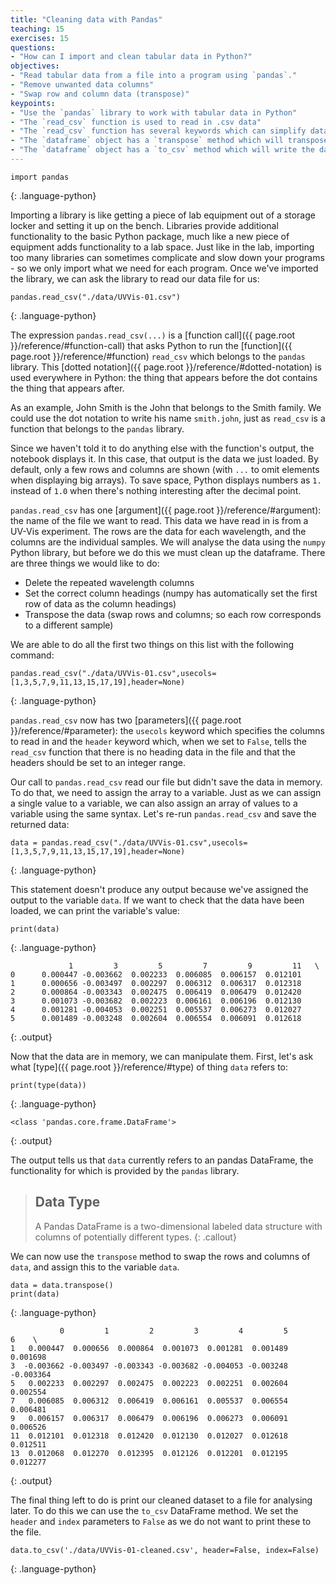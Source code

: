 ```yaml
---
title: "Cleaning data with Pandas"
teaching: 15
exercises: 15
questions:
- "How can I import and clean tabular data in Python?"
objectives:
- "Read tabular data from a file into a program using `pandas`."
- "Remove unwanted data columns"
- "Swap row and column data (transpose)"
keypoints:
- "Use the `pandas` library to work with tabular data in Python"
- "The `read_csv` function is used to read in .csv data"
- "The `read_csv` function has several keywords which can simplify data parsing"
- "The `dataframe` object has a `transpose` method which will transpose rows and columns"
- "The `dataframe` object has a `to_csv` method which will write the dataframe to a file"
---
```


~~~
import pandas
~~~
{: .language-python}

Importing a library is like getting a piece of lab equipment out of a storage locker and setting it
up on the bench. Libraries provide additional functionality to the basic Python package, much like
a new piece of equipment adds functionality to a lab space. Just like in the lab, importing too
many libraries can sometimes complicate and slow down your programs - so we only import what we
need for each program. Once we've imported the library, we can ask the library to read our data
file for us:

~~~
pandas.read_csv("./data/UVVis-01.csv")
~~~
{: .language-python}

The expression `pandas.read_csv(...)` is a [function call]({{ page.root }}/reference/#function-call)
that asks Python to run the [function]({{ page.root }}/reference/#function) `read_csv` which
belongs to the `pandas` library. This [dotted notation]({{ page.root }}/reference/#dotted-notation)
is used everywhere in Python: the thing that appears before the dot contains the thing that
appears after.

As an example, John Smith is the John that belongs to the Smith family.
We could use the dot notation to write his name `smith.john`,
just as `read_csv` is a function that belongs to the `pandas` library.

Since we haven't told it to do anything else with the function's output,
the notebook displays it.
In this case,
that output is the data we just loaded.
By default,
only a few rows and columns are shown
(with `...` to omit elements when displaying big arrays).
To save space,
Python displays numbers as `1.` instead of `1.0`
when there's nothing interesting after the decimal point.

`pandas.read_csv` has one [argument]({{ page.root }}/reference/#argument): the name of the file we want to read.
This data we have read in is from a UV-Vis experiment. 
The rows are the data for each wavelength,
and the columns are the individual samples.
We will analyse the data using the `numpy` Python library, but before we do this we must clean up the dataframe. There are three things we would like to do:

* Delete the repeated wavelength columns
* Set the correct column headings (numpy has automatically set the first row of data as the column headings)
* Transpose the data (swap rows and columns; so each row corresponds to a different sample)

We are able to do all the first two things on this list with the following command:

~~~
pandas.read_csv("./data/UVVis-01.csv",usecols=[1,3,5,7,9,11,13,15,17,19],header=None)
~~~
{: .language-python}

`pandas.read_csv` now has two [parameters]({{ page.root }}/reference/#parameter): the `usecols` keyword which specifies the columns to read in and the `header` keyword which, when we set to `False`, tells the `read_csv` function that there is no heading data in the file and that the headers should be set to an integer range. 

Our call to `pandas.read_csv` read our file
but didn't save the data in memory.
To do that,
we need to assign the array to a variable. Just as we can assign a single value to a variable, we
can also assign an array of values to a variable using the same syntax.  Let's re-run
`pandas.read_csv` and save the returned data:

~~~
data = pandas.read_csv("./data/UVVis-01.csv",usecols=[1,3,5,7,9,11,13,15,17,19],header=None)
~~~
{: .language-python}

This statement doesn't produce any output because we've assigned the output to the variable `data`.
If we want to check that the data have been loaded,
we can print the variable's value:

~~~
print(data)
~~~
{: .language-python}

~~~
             1         3         5         7         9         11   \
0      0.000447 -0.003662  0.002233  0.006085  0.006157  0.012101  
1      0.000656 -0.003497  0.002297  0.006312  0.006317  0.012318  
2      0.000864 -0.003343  0.002475  0.006419  0.006479  0.012420  
3      0.001073 -0.003682  0.002223  0.006161  0.006196  0.012130   
4      0.001281 -0.004053  0.002251  0.005537  0.006273  0.012027   
5      0.001489 -0.003248  0.002604  0.006554  0.006091  0.012618   
~~~
{: .output}

Now that the data are in memory,
we can manipulate them.
First,
let's ask what [type]({{ page.root }}/reference/#type) of thing `data` refers to:

~~~
print(type(data))
~~~
{: .language-python}

~~~
<class 'pandas.core.frame.DataFrame'>
~~~
{: .output}

The output tells us that `data` currently refers to
an pandas DataFrame, the functionality for which is provided by the `pandas` library.

> ## Data Type
>
> A Pandas DataFrame is a two-dimensional labeled data structure with 
> columns of potentially different types.
{: .callout}

We can now use the `transpose` method to swap the rows and columns of `data`, and assign this to the variable `data`.

~~~
data = data.transpose()
print(data)
~~~
{: .language-python}

~~~
           0         1         2         3         4         5         6    \
1   0.000447  0.000656  0.000864  0.001073  0.001281  0.001489  0.001698   
3  -0.003662 -0.003497 -0.003343 -0.003682 -0.004053 -0.003248 -0.003364   
5   0.002233  0.002297  0.002475  0.002223  0.002251  0.002604  0.002554   
7   0.006085  0.006312  0.006419  0.006161  0.005537  0.006554  0.006481   
9   0.006157  0.006317  0.006479  0.006196  0.006273  0.006091  0.006526   
11  0.012101  0.012318  0.012420  0.012130  0.012027  0.012618  0.012511   
13  0.012068  0.012270  0.012395  0.012126  0.012201  0.012195  0.012277   
~~~
{: .output}

The final thing left to do is print our cleaned dataset to a file for analysing later. To do this we can use the `to_csv` DataFrame method. We set the `header` and `index` parameters to `False` as we do not want to print these to the file.

~~~
data.to_csv('./data/UVVis-01-cleaned.csv', header=False, index=False)
~~~
{: .language-python}


